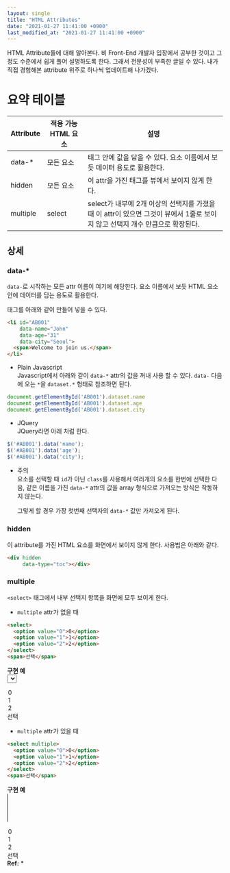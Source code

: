 ```yaml
---
layout: single
title: "HTML Attributes"
date: "2021-01-27 11:41:00 +0900"
last_modified_at: "2021-01-27 11:41:00 +0900"
---
```

HTML Attribute들에 대해 알아본다. 비 Front-End 개발자 입장에서 공부한 것이고 그정도 수준에서 쉽게 풀어 설명하도록 한다.
그래서 전문성이 부족한 글일 수 있다. 내가 직접 경험해본 attribute 위주로 하나씩 업데이트해 나가겠다.

# 요약 테이블

|Attribute|적용 가능 HTML 요소|설명|
|---|---|---|
|data-*|모든 요소|태그 안에 값을 담을 수 있다. 요소 이름에서 보듯 데이터 용도로 활용한다.|
|hidden|모든 요소|이 attr을 가진 태그를 뷰에서 보이지 않게 한다.|
|multiple|select|select가 내부에 2개 이상의 선택지를 가졌을 때 이 attr이 있으면 그것이 뷰에서 1줄로 보이지 않고 선택지 개수 만큼으로 확장된다.|

## 상세

### data-*

`data-`로 시작하는 모든 attr 이름이 여기에 해당한다.
요소 이름에서 보듯 HTML 요소 안에 데이터를 담는 용도로 활용한다.

태그를 아래와 같이 만들어 넣을 수 있다.

```html
<li id="AB001"
    data-name="John"
    data-age="31"
    data-city="Seoul">
  <span>Welcome to join us.</span>
</li>
```

* Plain Javascript<br/>
Javascript에서 아래와 같이 `data-*` attr의 값을 꺼내 사용 할 수 있다.
`data-` 다음에 오는 `*`을 `dataset.*` 형태로 참조하면 된다.

```javascript
document.getElementById('AB001').dataset.name
document.getElementById('AB001').dataset.age
document.getElementById('AB001').dataset.city
```

* JQuery<br/>
JQuery라면 아래 처럼 한다.

```javascript
$('#AB001').data('name');
$('#AB001').data('age');
$('#AB001').data('city');
```

* 주의<br/>
    요소를 선택할 때 `id`가 아닌 `class`를 사용해서 여러개의 요소를 한번에 선택한 다음,
    같은 이름을 가진 `data-*` attr의 값을 array 형식으로 가져오는 방식은 작동하지 않는다.

    그렇게 할 경우 가장 첫번째 선택자의 `data-*` 값만 가져오게 된다.

### hidden

이 attribute를 가진 HTML 요소를 화면에서 보이지 않게 한다. 사용법은 아래와 같다.

```html
<div hidden
     data-type="toc"></div>
```

### multiple

`<select>` 태그에서 내부 선택지 항목을 화면에 모두 보이게 한다.

* `multiple` attr가 없을 때

```html
<select>
  <option value="0">0</option>
  <option value="1">1</option>
  <option value="2">2</option>
</select>
<span>선택</span>
```

__구현 예__<br/>
<select>
  <option value="0">0</option>
  <option value="1">1</option>
  <option value="2">2</option>
</select>
<span>선택</span>

* `multiple` attr가 있을 때

```html
<select multiple>
  <option value="0">0</option>
  <option value="1">1</option>
  <option value="2">2</option>
</select>
<span>선택</span>
```

__구현 예__<br/>
<select multiple>
  <option value="0">0</option>
  <option value="1">1</option>
  <option value="2">2</option>
</select>
<span>선택</span>

<br/>
<strong>Ref:</strong>
* <https://developer.mozilla.org/ko/docs/Web/HTML/Attributes>
